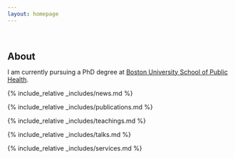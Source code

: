 ```yaml
---
layout: homepage
---
```


<h1 id="about-me"></h1>

<h2 style="margin: 60px 0px 10px;">About</h2>

I am currently pursuing a PhD degree at [Boston University School of Public Health](https://www.bu.edu/sph/). 

{% include_relative _includes/news.md %}

{% include_relative _includes/publications.md %}

{% include_relative _includes/teachings.md %}

{% include_relative _includes/talks.md %}

{% include_relative _includes/services.md %}

